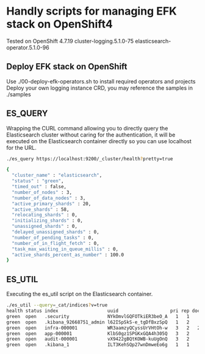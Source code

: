 # Handly scripts for managing EFK stack on OpenShift4

Tested on OpenShift 4.7.19 cluster-logging.5.1.0-75 elasticsearch-operator.5.1.0-96

## Deploy EFK stack on OpenShift

Use ./00-deploy-efk-operators.sh to install required operators and projects  
Deploy your own logging instance CRD, you may reference the samples in ./samples

## ES_QUERY

Wrapping the CURL command allowing you to directly query the Elasticsearch cluster without caring for the authentication, it will be executed on the Elasticsearch container directly so you can use localhost for the URL.
```bash
./es_query https://localhost:9200/_cluster/health?pretty=true

{
  "cluster_name" : "elasticsearch",
  "status" : "green",
  "timed_out" : false,
  "number_of_nodes" : 3,
  "number_of_data_nodes" : 3,
  "active_primary_shards" : 20,
  "active_shards" : 58,
  "relocating_shards" : 0,
  "initializing_shards" : 0,
  "unassigned_shards" : 0,
  "delayed_unassigned_shards" : 0,
  "number_of_pending_tasks" : 0,
  "number_of_in_flight_fetch" : 0,
  "task_max_waiting_in_queue_millis" : 0,
  "active_shards_percent_as_number" : 100.0
}
```

## ES_UTIL

Executing the es_util script on the Elasticsearch container.
```bash
./es_util --query=_cat/indices?v=true
health status index                  uuid                   pri rep docs.count docs.deleted store.size pri.store.size
green  open   .security              NYkOmvlGQFOTkiER3beO_A   1   1          5            0     59.9kb         29.9kb
green  open   .kibana_92668751_admin l62ISpSkS-e_tgDfBxzSpQ   1   2          2            0     65.1kb         22.7kb
green  open   infra-000001           WR3aamzyQCyssUrVHtOh-w   3   2   22323257            0     39.4gb         12.8gb
green  open   app-000001             KlbS0gz1SPGKxGQA4h305Q   3   2     291191            0    543.5mb        181.1mb
green  open   audit-000001           vX9422gBQtKOWB-kuUgOnQ   3   2          0            0      2.2kb           783b
green  open   .kibana_1              ILT3KehSQp27wnDmweEo6g   1   1          1            0      7.4kb          3.7kb
```
